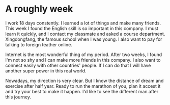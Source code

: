 # A roughly week
I work 18 days constently.
I learned a lot of things and make many friends.
This week I found the English skill is so important in this company.
I must learn it quickly, and I contact my classmate and asked a course department.
Xingdongfang, the famous school when I was young.
I also want to pay for talking to foreign teather online.

Internet is the most wonderful thing of my period.
After two weeks, I found I'm not so shy and I can make more friends in this company.
I also want to connect easily with other countries' people.
If I can do that I will have another super power in this real world.

Nowadays, my direction is very clear.
But I know the distance of dream and exercise after half year.
Ready to run the marathon of you, plan it accest it and try your best to make it happen.
I'd like to see the different man after this journey.
